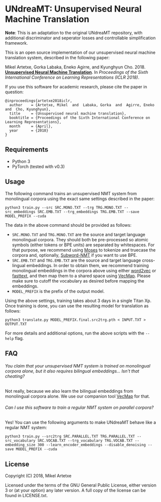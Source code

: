 UNdreaMT: Unsupervised Neural Machine Translation
==============
**Note**: This is an adaptation to the original UNdreaMT repository, with additional discriminator and seperator losses and controllable simplification framework.

This is an open source implementation of our unsupervised neural machine translation system, described in the following paper:

Mikel Artetxe, Gorka Labaka, Eneko Agirre, and Kyunghyun Cho. 2018. **[Unsupervised Neural Machine Translation](https://arxiv.org/pdf/1710.11041.pdf)**. In *Proceedings of the Sixth International Conference on Learning Representations (ICLR 2018)*.

If you use this software for academic research, please cite the paper in question:
```
@inproceedings{artetxe2018iclr,
  author    = {Artetxe, Mikel  and  Labaka, Gorka  and  Agirre, Eneko  and  Cho, Kyunghyun},
  title     = {Unsupervised neural machine translation},
  booktitle = {Proceedings of the Sixth International Conference on Learning Representations},
  month     = {April},
  year      = {2018}
}
```


Requirements
--------
- Python 3
- PyTorch (tested with v0.3)


Usage
--------

The following command trains an unsupervised NMT system from monolingual corpora using the exact same settings described in the paper:

```
python3 train.py --src SRC.MONO.TXT --trg TRG.MONO.TXT --src_embeddings SRC.EMB.TXT --trg_embeddings TRG.EMB.TXT --save MODEL_PREFIX --cuda
```

The data in the above command should be provided as follows:
- `SRC.MONO.TXT` and `TRG.MONO.TXT` are the source and target language monolingual corpora. They should both be pre-processed so atomic symbols (either tokens or BPE units) are separated by whitespaces. For that purpose, we recommend using [Moses](http://www.statmt.org/moses/) to tokenize and truecase the corpora and, optionally, [Subword-NMT](https://github.com/rsennrich/subword-nmt) if you want to use BPE.
- `SRC.EMB.TXT` and `TRG.EMB.TXT` are the source and target language cross-lingual embeddings. In order to obtain them, we recommend training monolingual embeddings in the corpora above using either [word2vec](https://github.com/tmikolov/word2vec) or [fasttext](https://github.com/facebookresearch/fastText), and then map them to a shared space using [VecMap](https://github.com/artetxem/vecmap). Please make sure to cutoff the vocabulary as desired before mapping the embeddings.
- `MODEL_PREFIX` is the prefix of the output model.

Using the above settings, training takes about 3 days in a single Titan Xp. Once training is done, you can use the resulting model for translation as follows:

```
python3 translate.py MODEL_PREFIX.final.src2trg.pth < INPUT.TXT > OUTPUT.TXT
```

For more details and additional options, run the above scripts with the `--help` flag.


FAQ
--------

###### You claim that your unsupervised NMT system is trained on monolingual corpora alone, but it also requires bilingual embeddings... Isn't that cheating?

Not really, because we also learn the bilingual embeddings from monolingual corpora alone. We use our companion tool [VecMap](https://github.com/artetxem/vecmap) for that.


###### Can I use this software to train a regular NMT system on parallel corpora?

Yes! You can use the following arguments to make UNdreaMT behave like a regular NMT system:

```
python3 train.py --src2trg SRC.PARALLEL.TXT TRG.PARALLEL.TXT --src_vocabulary SRC.VOCAB.TXT --trg_vocabulary TRG.VOCAB.TXT --embedding_size 300 --learn_encoder_embeddings --disable_denoising --save MODEL_PREFIX --cuda
```


License
-------

Copyright (C) 2018, Mikel Artetxe

Licensed under the terms of the GNU General Public License, either version 3 or (at your option) any later version. A full copy of the license can be found in LICENSE.txt.

